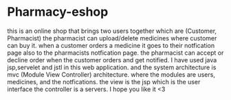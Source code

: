 # Pharmacy-eshop

this is an online shop that brings two users together which are (Customer, Pharmacist)
the pharmacist can upload/delete medicines where customer can buy it.
when a customer orders a medicine it goes to their notfication page also to the pharmacists notfication page.
the pharmacist can accept or decline order when the customer orders and get notified.
I have used java jsp,servelet and jstl in this web application.
and the system architecture is mvc (Module View Controller) architecture.
where the modules are users, medicines, and the notfications.
the view is the jsp which is the user interface
the controller is a servers.
I hope you like it <3
